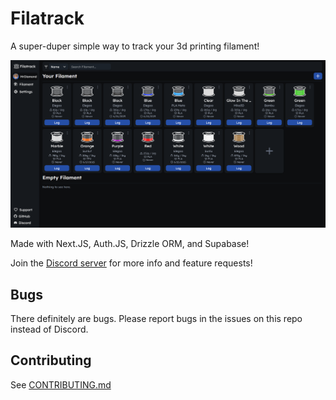 # Filatrack

A super-duper simple way to track your 3d printing filament!

![image](/public/app_example.png)

Made with Next.JS, Auth.JS, Drizzle ORM, and Supabase!

Join the [Discord server](https://filatrack.vercel.app/discord) for more info and feature requests!

## Bugs

There definitely are bugs. Please report bugs in the issues on this repo instead of Discord.

## Contributing

See [CONTRIBUTING.md](CONTRIBUTING.md)